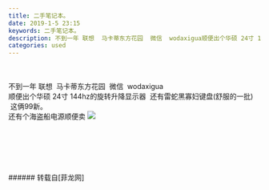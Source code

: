 ```yaml
---
title: 二手笔记本。
date: 2019-1-5 23:15
keywords: 二手笔记本。
description: 不到一年 联想  马卡蒂东方花园  微信  wodaxigua顺便出个华硕 24寸 144hz的旋转升降显示器  还有雷蛇黑寡妇键盘(舒服的一批)   这俩99新。还有个海盗船电源顺便卖
categories: used
---
```

<td class="t_f" id="postmessage_2623436">

<br/>
<br/>
不到一年 联想  马卡蒂东方花园  微信  wodaxigua<br/>
顺便出个华硕 24寸 144hz的旋转升降显示器  还有雷蛇黑寡妇键盘(舒服的一批)   这俩99新。<br/>
还有个海盗船电源顺便卖

<img aid="1046918" data-cf-modified-c2ac6d5360f6c531627d5008-="" file="data/attachment/forum/201901/05/231639j6zmclxvx6wgmulm.jpg.thumb.jpg" id="aimg_1046918" inpost="1" onclick="" onmouseover="" src="http://www.flw.ph/data/attachment/forum/201901/05/231639j6zmclxvx6wgmulm.jpg" style="cursor:pointer" zoomfile="data/attachment/forum/201901/05/231639j6zmclxvx6wgmulm.jpg"/>


<br/>
<br/>
<br/>
<br/>
<br/>
<br/>
<br/>
</td>
###### 转载自[菲龙网]
